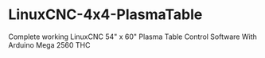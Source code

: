 # LinuxCNC-4x4-PlasmaTable
Complete working LinuxCNC 54" x 60" Plasma Table Control Software With Arduino Mega 2560 THC
